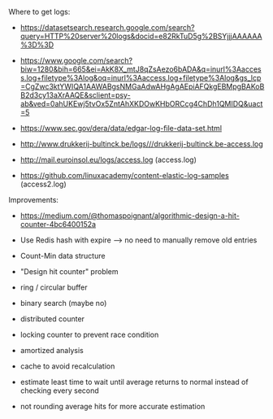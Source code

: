 Where to get logs:

- https://datasetsearch.research.google.com/search?query=HTTP%20server%20logs&docid=e82RkTuD5g%2BSYjjjAAAAAA%3D%3D

- https://www.google.com/search?biw=1280&bih=665&ei=AkK8X_mtJ8qZsAezo6bADA&q=inurl%3Aaccess.log+filetype%3Alog&oq=inurl%3Aaccess.log+filetype%3Alog&gs_lcp=CgZwc3ktYWIQA1AAWABgsNMGaAdwAHgAgAEpiAFQkgEBMpgBAKoBB2d3cy13aXrAAQE&sclient=psy-ab&ved=0ahUKEwj5tvOx5ZntAhXKDOwKHbORCcg4ChDh1QMIDQ&uact=5

- https://www.sec.gov/dera/data/edgar-log-file-data-set.html

- http://www.drukkerij-bultinck.be/logs///drukkerij-bultinck.be-access.log

- http://mail.euroinsol.eu/logs/access.log (access.log)

- https://github.com/linuxacademy/content-elastic-log-samples (access2.log)


Improvements:

- https://medium.com/@thomaspoignant/algorithmic-design-a-hit-counter-4bc6400152a

- Use Redis hash with expire --> no need to manually remove old entries
- Count-Min data structure
- "Design hit counter" problem
- ring / circular buffer
- binary search (maybe no)
- distributed counter
- locking counter to prevent race condition
- amortized analysis
- cache to avoid recalculation
- estimate least time to wait until average returns to normal instead of checking every second
- not rounding average hits for more accurate estimation